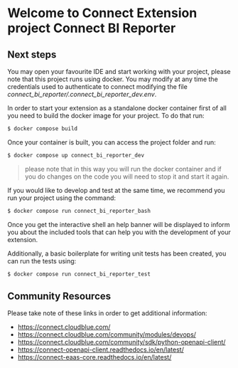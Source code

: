 # Welcome to Connect Extension project Connect BI Reporter

## Next steps

You may open your favourite IDE and start working with your project, please note that this project runs using docker.
You may modify at any time the credentials used to authenticate to connect modifying the file *connect_bi_reporter/.connect_bi_reporter_dev.env*.



In order to start your extension as a standalone docker container first of all you need to build the docker image for your project. To do that run:

```sh
$ docker compose build
```

Once your container is built, you can access the project folder and run:

```sh
$ docker compose up connect_bi_reporter_dev
```

> please note that in this way you will run the docker container and if you do changes on the code you will need to stop it and start it again.


If you would like to develop and test at the same time, we recommend you run your project using the command:

```sh
$ docker compose run connect_bi_reporter_bash
```

Once you get the interactive shell an help banner will be displayed to inform you about the included tools that can help you with the development of your extension.


Additionally, a basic boilerplate for writing unit tests has been created, you can run the tests using:

```sh
$ docker compose run connect_bi_reporter_test
```


## Community Resources

Please take note of these links in order to get additional information:

* https://connect.cloudblue.com/
* https://connect.cloudblue.com/community/modules/devops/
* https://connect.cloudblue.com/community/sdk/python-openapi-client/
* https://connect-openapi-client.readthedocs.io/en/latest/
* https://connect-eaas-core.readthedocs.io/en/latest/
